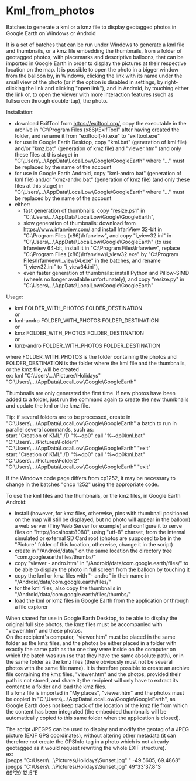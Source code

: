 # Kml_from_photos
Batches to generate a kml or a kmz file to display geotagged photos in Google Earth on Windows or Android

It is a set of batches that can be run under Windows to generate a kml file and thumbnails, or a kmz file embedding the thumbnails, from a folder of geotagged photos, with placemarks and descriptive balloons, that can be imported in Google Earth in order to display the pictures at their respective location on the map. It is possible to open the photo in a bigger window from the balloon by, in Windows, clicking the link with its name under the small view of the photo (or if the option is disabled in settings, by right-clicking the link and clicking "open link"), and in Android, by touching either the link or, to open the viewer with more interaction features (such as fullscreen through double-tap), the photo.

Installation:
- download ExifTool from https://exiftool.org/, copy the executable in the archive in "C:\Program Files (x86)\ExifTool\" after having created the folder, and rename it from "exiftool(-k).exe" to "exiftool.exe"
- for use in Google Earth Desktop, copy "kml.bat" (generation of kml file) and/or "kmz.bat" (generation of kmz file) and "viewer.htm" (and only these files at this stage) in "C:\Users\\...\AppData\LocalLow\Google\GoogleEarth" where "..." must be replaced by the name of the account
- for use in Google Earth Android, copy "kml-andro.bat" (generation of kml file) and/or "kmz-andro.bat" (generation of kmz file) (and only these files at this stage) in "C:\Users\\...\AppData\LocalLow\Google\GoogleEarth" where "..." must be replaced by the name of the account
- either:
  * fast generation of thumbnails: copy "resize.ps1" in "C:\Users\\...\AppData\LocalLow\Google\GoogleEarth",
  * slow generation of thumbnails: download from https://www.irfanview.com/ and install IrfanView 32-bit in "C:\Program Files (x86)\Irfanview\", and copy "i_view32.ini" in "C:\Users\\...\AppData\LocalLow\Google\GoogleEarth" (to use Irfanview 64-bit, install it in "C:\Program Files\Irfanview\", replace "C:\Program Files (x86)\Irfanview\i_view32.exe" by "C:\Program Files\Irfanview\i_view64.exe" in the batches, and rename "i_view32.ini" to "i_view64.ini"),
  * even faster generation of thumbnails: install Python and Pillow-SIMD (wheels no longer available unfortunately), and copy "resize.py" in "C:\Users\\...\AppData\LocalLow\Google\GoogleEarth"

Usage:  
  * kml FOLDER_WITH_PHOTOS FOLDER_DESTINATION  
or  
  * kml-andro FOLDER_WITH_PHOTOS FOLDER_DESTINATION  
or  
  * kmz FOLDER_WITH_PHOTOS FOLDER_DESTINATION  
or  
  * kmz-andro FOLDER_WITH_PHOTOS FOLDER_DESTINATION

where FOLDER_WITH_PHOTOS is the folder containing the photos and FOLDER_DESTINATION is the folder where the kml file and the thumbnails, or the kmz file, will be created  
ex: kml "C:\Users\\...\Pictures\Holidays\" "C:\Users\\...\AppData\LocalLow\Google\GoogleEarth\"

Thumbnails are only generated the first time. If new photos have been added to a folder, just run the command again to create the new thumbnails and update the kml or the kmz file.

Tip: if several folders are to be processed, create in "C:\Users\\...\AppData\LocalLow\Google\GoogleEarth" a batch to run in parallel several commands, such as:  
start "Creation of KML" /D "%~dp0" call "%~dp0kml.bat" "C:\Users\\...\Pictures\Folder1\" "C:\Users\\...\AppData\LocalLow\Google\GoogleEarth\" "exit"  
start "Creation of KML" /D "%~dp0" call "%~dp0kml.bat" "C:\Users\\...\Pictures\Folder2\" "C:\Users\\...\AppData\LocalLow\Google\GoogleEarth\" "exit"  

If the Windows code page differs from cp1252, it may be necessary to change in the batches "chcp 1252" using the appropriate code.

To use the kml files and the thumbnails, or the kmz files, in Google Earth Android:
- install (however, for kmz files, otherwise, pins with thumbnail positioned on the map will still be displayed, but no photo will appear in the balloon) a web server (Tiny Web Server for example) and configure it to serve files on "http://localhost:8080", using "utf-8" charset, from the internal simulated or external SD Card root (photos are supposed to be in the "Picture" folder of this location, otherwise, change it in the script)
- create in "/Android/data/" on the same location the directory tree "com.google.earth/files/thumbs/"
- copy "viewer - andro.htm" in "/Android/data/com.google.earth/files/" to be able to display the photo in full screen from the balloon by touching it
- copy the kml or kmz files with "- andro" in their name in "/Android/data/com.google.earth/files/"
- for the kml files, also copy the thumbnails in "/Android/data/com.google.earth/files/thumbs/"
- load the kml or kmz files in Google Earth from the application or through a file explorer

When shared for use in Google Earth Desktop, to be able to display the original full size photos, the kmz files must be accompanied with "viewer.htm" and these photos.  
On the recipient's computer, "viewer.htm" must be placed in the same folder as the kmz files, and the photos be either placed in a folder with exactly the same path as the one they were inside on the computer on which the batch was run (so that they have the same absolute path), or in the same folder as the kmz files (there obviously must not be several photos with the same file name). It is therefore possible to create an archive file containing the kmz files, "viewer.htm" and the photos, provided their path is not stored, and share it; the recipient will only have to extract its content to a folder and load the kmz files.  
If a kmz file is imported in "My places", "viewer.htm" and the photos must be copied in "C:\Users\\...\AppData\LocalLow\Google\GoogleEarth", as Google Earth does not keep track of the location of the kmz file from which the content has been integrated (the embedded thumbnails will be automatically copied to this same folder when the application is closed).

The script JPEGPS can be used to display and modify the geotag of a JPEG picture (EXIF GPS coordinates), without altering other metadata (it can therefore not create the GPSInfo tag in a photo which is not already geotagged as it would request rewriting the whole EXIF structure).  
ex:  
jpegps "C:\Users\\...\Pictures\Holidays\Sunset.jpg" " -49.5605, 69.4868"  
jpegps "C:\Users\\...\Pictures\Holidays\Sunset.jpg" 49°33'37.8\"S 69°29'12.5\"E
